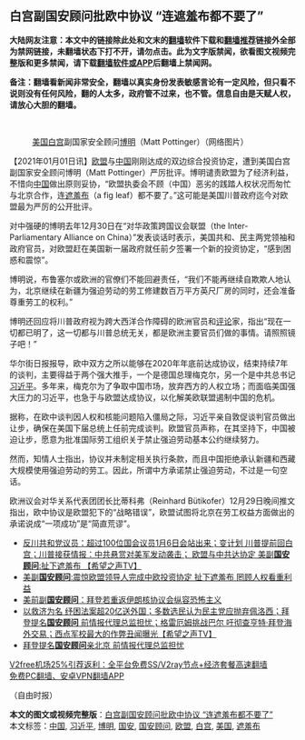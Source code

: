  <h2>白宫副国安顾问批欧中协议 “连遮羞布都不要了”</h2> <p class="notice"><b>大陆网友注意：本文中的链接除此处和文末的<a href="https://github.com/bannedbook/fanqiang" >翻墙</a>软件下载和<a href="https://github.com/killgcd/justmysocks/blob/master/README.md">翻墙推荐</a>链接外全部为禁网链接，未翻墙状态下打不开，请勿点击。此为文字版禁闻，欲看图文视频完整版和更多禁闻，请下载<a href="https://github.com/bannedbook/fanqiang">翻墙软件或APP</a>后翻墙上禁闻网。</p><p>备注：翻墙看新闻非常安全，翻墙以真实身份发表敏感言论有一定风险，但只看不说则没有任何风险，翻的人太多，政府管不过来，也不管。信息自由是天赋人权，请放心大胆的翻墙。</b></p>  <div class="entry"> <br /> <figure><figcaption class="wp-caption-text"><a href="https://www.bannedbook.org/bnews/tag/%e7%be%8e%e5%9b%bd/" class="st_tag internal_tag" rel="tag" title="标签 美国 下的日志">美国</a><a href="https://www.bannedbook.org/bnews/tag/%e7%99%bd%e5%ae%ab/" class="st_tag internal_tag" rel="tag" title="标签 白宫 下的日志">白宫</a>副国家安全顾问<a href="https://www.bannedbook.org/bnews/tag/%E5%8D%9A%E6%98%8E/" class="st_tag internal_tag" rel="tag" title="标签 博明 下的日志">博明</a>（Matt Pottinger）（网络图片）</figcaption></figure> <p>【2021年01月01日讯】<a href="https://www.bannedbook.org/bnews/tag/%e6%ac%a7%e7%9b%9f/" class="st_tag internal_tag" rel="tag" title="标签 欧盟 下的日志">欧盟</a>与<span class='wp_keywordlink_affiliate'><a href="https://www.bannedbook.org/" title="中国" target="_blank">中国</a></span>刚刚达成的双边综合投资协定，遭到美国白宫副国家安全顾问博明（Matt Pottinger）严厉批评。博明谴责欧盟为了经济利益，不惜向<a href="https://www.bannedbook.org/bnews/tag/%E4%B8%AD%E5%9B%BD/" class="st_tag internal_tag" rel="tag" title="标签 中国 下的日志">中国</a>做出原则妥协，“欧盟执委会不顾（中国）恶劣的践踏人权状况而匆忙与北京合作，连<a href="https://www.bannedbook.org/bnews/tag/%E9%81%AE%E7%BE%9E%E5%B8%83/" class="st_tag internal_tag" rel="tag" title="标签 遮羞布 下的日志">遮羞布</a>（a fig leaf）都不要了。”这可能是美国川普政府迄今对欧盟最为严厉的公开批评。</p> <p>对中强硬的博明去年12月30日在“对华政策跨国议会联盟（the Inter-Parliamentary Alliance on China）”发表谈话时表示，美国共和、民主两党领袖和政府官员，对欧盟赶在美国新一届政府就任前夕签署一个新的投资协定，“感到困惑和震惊”。</p> <p>博明说，布鲁塞尔或欧洲的官僚们不能回避责任，“我们不能再继续自欺欺人地认为，北京继续在新疆为强迫劳动的劳工修建数百万平方英尺厂房的同时，还会准备尊重劳工的权利。”</p>  <p>博明还回应将川普政府视为跨大西洋合作障碍的欧洲官员和<span class='wp_keywordlink_affiliate'><a href="https://www.bannedbook.org/bnews/comments/" title="新闻评论" target="_blank">评论</a></span>家，指出“现在一切都已明了，这一切都与川普总统无关，都是欧洲主要官员们做的事情。请照照镜子吧！”</p> <p>华尔街日报报导，欧中双方之所以能够在2020年年底前达成协议，结束持续7年的谈判，主要得益于两个强大推手，一个是德国总理梅克尔，另一个是中共总书记<a href="https://www.bannedbook.org/bnews/tag/%e4%b9%a0%e8%bf%91%e5%b9%b3/" class="st_tag internal_tag" rel="tag" title="标签 习近平 下的日志">习近平</a>。多年来，梅克尔为了争取中国市场，放弃西方的人权立场；而面临美国强大压力的习近平，也急于与欧盟达成协议，以化解美欧联盟遏制中国的危机。</p> <p>据称，在欧中谈判因人权和核能问题陷入僵局之际，习近平亲自敦促谈判官员做出让步，确保在美国下届总统上任前完成谈判。欧盟官员声称，在其坚持下，中国被迫让步，愿意为批准国际劳工组织关于禁止强迫劳动基本公约继续努力。</p>  <p>然而，知情人士指出，协议并未制定相关执行条款，而且中国拒绝承认新疆和西藏大规模使用强迫劳动的劳工。因此，所谓中方承诺禁止强迫劳动，不过是一句空话。</p> <p>欧洲议会对华关系代表团团长比蒂科弗（Reinhard Bütikofer）12月29日晚间推文指出，欧中协议是欧盟犯下的“战略错误”，欧盟试图将北京在劳工权益方面做出的承诺说成“一项成功”是“简直荒谬”。</p> <ul class='op-related-articles' title='相关阅读'> <li><a href='https://www.bannedbook.org/bnews/cbnews/20210101/1458740.html' target='_blank'>反川共和党议员：超过100位国会议员1月6日会站出来；变计划 川普提前回白宫；川普接获情报：中共悬赏对美军发动袭击； 欧盟与中共达协定 美副<b>国安顾问</b>:扯下遮羞布 【希望之声TV】</a></li> <li><a href='https://www.bannedbook.org/bnews/cbnews/20201231/1458454.html' target='_blank'>美副<b>国安顾问</b>:震惊欧盟领导人完成中欧投资协定 扯下遮羞布 罔顾人权看重利益</a></li> <li><a href='https://www.bannedbook.org/bnews/comments/20201229/1456849.html' target='_blank'>美前副<b>国安顾问</b>：拜登若重返伊朗核协议会纵容恐怖主义</a></li> <li><a href='https://www.bannedbook.org/bnews/cbnews/20201223/1453190.html' target='_blank'>以救济为名 纾困法案超20亿送外国；多数选民认为民主党应抛弃佩洛西；拜登提名<b>国安顾问</b> 前情报代理总监担忧；格雷厄姆挑战巴尔 吁彻查亨特‧拜登海外交易；西点军校最大的作弊丑闻曝光【希望之声TV】</a></li> <li><a href='https://www.bannedbook.org/bnews/cbnews/20201223/1453109.html' target='_blank'>拜登提名<b>国安顾问</b>亲北京 前情报代理总监担忧</a></li> </ul> <p class="texttj"> <a href="https://www.bannedbook.org/forum23/topic22702.html" target="_blank">V2free机场25%引荐返利：全平台免费SS/V2ray节点+经济套餐高速翻墙</a><br/> <a href="https://github.com/bannedbook/fanqiang/wiki/%E7%A6%81%E9%97%BB%E7%BD%91%E5%AE%89%E5%8D%93%E7%BF%BB%E5%A2%99%E6%96%B0%E9%97%BBAPP" target="_blank">免费PC翻墙、安卓VPN翻墙APP</a></p><p>（自由时报）</p> <a name='sharetosocial'></a>       <div><b>本文的图文或视频完整版</b>：<a href='https://www.bannedbook.org/bnews/comments/20210101/1458922.html'>白宫副国安顾问批欧中协议 “连遮羞布都不要了”</a></div>  </div><!--END ENTRY--> <div class="postfooter"> <div>本文标签：<a href="https://www.bannedbook.org/bnews/tag/%E4%B8%AD%E5%9B%BD/" rel="tag">中国</a>, <a href="https://www.bannedbook.org/bnews/tag/%e4%b9%a0%e8%bf%91%e5%b9%b3/" rel="tag">习近平</a>, <a href="https://www.bannedbook.org/bnews/tag/%E5%8D%9A%E6%98%8E/" rel="tag">博明</a>, <a href="https://www.bannedbook.org/bnews/tag/%E5%9B%BD%E5%AE%89/" rel="tag">国安</a>, <a href="https://www.bannedbook.org/bnews/tag/%E5%9B%BD%E5%AE%89%E9%A1%BE%E9%97%AE/" rel="tag">国安顾问</a>, <a href="https://www.bannedbook.org/bnews/tag/%e6%ac%a7%e7%9b%9f/" rel="tag">欧盟</a>, <a href="https://www.bannedbook.org/bnews/tag/%e7%99%bd%e5%ae%ab/" rel="tag">白宫</a>, <a href="https://www.bannedbook.org/bnews/tag/%e7%be%8e%e5%9b%bd/" rel="tag">美国</a>, <a href="https://www.bannedbook.org/bnews/tag/%E9%81%AE%E7%BE%9E%E5%B8%83/" rel="tag">遮羞布</a></div>  </div><!--END POSTFOOTER--> 